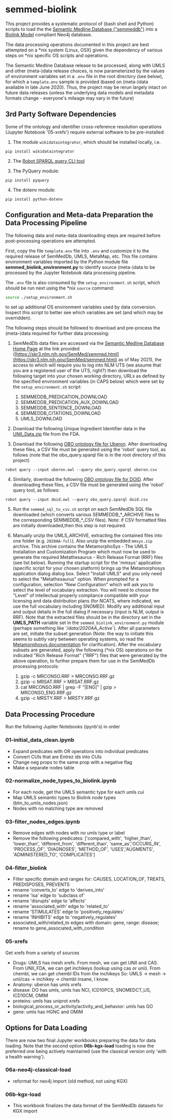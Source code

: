 # semmed-biolink

This project provides a systematic protocol of (bash shell and Python) scripts to load the the [Semantic Medline Database ("semmeddb")](https://ii.nlm.nih.gov/SemRep_SemMedDB_SKR/SemMedDB/SemMedDB_download.shtml) into a [Biolink Model](https://github.com/biolink/biolink-model) compliant Neo4j database.  

The data processing operations documented in this project are best attempted on a *nix system (Linux, OSX) given the dependency of various steps on *nix specific OS scripts and operations.

The Semantic Medline Database release to be processed, along with UMLS and other (meta-)data release choices, is now parameterized by the values of environment variables set in a `.env` file in the root directory (see below), for which a `template.env` sample is provided (based on (meta-)data available in late June 2020).  Thus, the project may be rerun largely intact on future data releases (unless the underlying data models and metadata formats change - everyone's mileage may vary in the future)

## 3rd Party Software Dependencies

Some of the ontology and identifier  cross-reference resolution operations (Jupyter Notebook '05-xrefs') require external software to be pre-installed:

1. The module `wikidataintegrator`, which should be installed locally, i.e.
  
```
pip install wikidataintegrator
```

2. The [Robot SPARQL query CLI tool](http://robot.obolibrary.org/)

3. The PyQuery module:

``` 
pip install pyquery
```

4. The dotenv module:

``` 
pip install python-dotenv
```

## Configuration and Meta-data Preparation the Data Processing Pipeline

The following data and meta-data downloading steps are required before post-processing operations are attempted.

First, copy the file `template.env` file into `.env` and customize it to the required release of SemMedDb, UMLS, MetaMap, etc.  This file contains environment variables imported by the Python module file **semmed_biolink_environment.py** to identify source (meta-)data to be processed by the Jupyter Notebook data processing pipeline.

The `.env` file is also consumed by the `setup_environment.sh` script, which should be run next using the *nix `source` command:

```bash
source ./setup_environment.sh
```

to set up additional OS environment variables used by data conversion. Inspect this script to better see which variables are set (and which may be overridden).

The following steps should be followed to download and pre-process the (meta-)data required for further data processing:

1. SemMedDb data files are accessed  via the  [Semantic Medline Database Home Page](https://skr3.nlm.nih.gov/SemMed/) at the link provided ([https://skr3.nlm.nih.gov/SemMed/semmed.html](https://skr3.nlm.nih.gov/SemMed/semmed.html) as  of May 2021), the access to which will  require you to log into NLM UTS (we assume that you are a registered user of the UTS, right?) then download the following target into your chosen working directory, URLs as defined by the specified environment variables (in CAPS below) which were set by the `setup_environment.sh` script:

    1. SEMMEDDB_PREDICATION_DOWNLOAD
    2. SEMMEDDB_PREDICATION_AUX_DOWNLOAD
    3. SEMMEDDB_SENTENCE_DOWNLOAD
    4. SEMMEDDB_CITATIONS_DOWNLOAD
    5. UMLS_DOWNLOAD

2. Download the following Unique Ingredient Identifier data in the  [UNII_Data.zip](https://fdasis.nlm.nih.gov/srs/download/srs/UNII_Data.zip) file from the FDA.

3. Download the following [OBO ontology file for Uberon](http://purl.obolibrary.org/obo/uberon.owl). After downloading these files, a CSV file must be generated using the 'robot' query tool, as follows (note that the obo_query.sparql file is in the root directory of this project)

```
robot query --input uberon.owl --query obo_query.sparql uberon.csv
```
    
4. Similarly, download the following [OBO ontology file for DOID](http://purl.obolibrary.org/obo/doid.owl). After downloading these files, a CSV file must be generated using the 'robot' query tool, as follows:

```
robot query --input doid.owl --query obo_query.sparql doid.csv
```
    
5. Run the `semmed_sql_to_csv.sh` script on each SemMedDb SQL file downloaded (which converts various SEMMEDDB\_\*\_ARCHIVE files to the corresponding SEMMEDDB\_\*\_CSV files).  Note: if CSV formatted files are initially downloaded,then this step is not required.

6. Manually unzip the UMLS_ARCHIVE, extracting the contained files into one folder (e.g. `2020AA-full`). Also unzip the embedded `mmsys.zip` archive. This archive contains the MetamorphoSys - The UMLS Installation and Customization Program which must now be used to generate the required Metathesaurus - Rich Release Format (RRF) files (see list below). Running the startup script for the 'mmsys' application (specific script for your chosen platform) brings up the Metamorphosys application dialog dialog box. Select "Install UMLS" and you only need to select the "Metathesaurus" option. When prompted for a configuration, selection "New Configuration" which will ask you to select the level of vocabulary extraction. You will need to  choose the "Level" of intellectual properly compliance compatible with your licensing and data distribution plans (for NCATS, where indicated, we use the full vocabulary including SNOMED). Modify any additional input and output details in the full dialog if necessary (input is NLM, output is RRF). Note that the extracted files should be in the directory set in the  **UMLS_PATH** variable set in the `semmed_biolink_environment.py` module (perhaps something like '_<project dir>/data/2020AA_Active_`).  After all parameters are set, initiate the subset generation (Note: the way to initiate this seems to subtly vary between operating systems, so read the [Metamorphosys documentation](https://www.nlm.nih.gov/research/umls/implementation_resources/metamorphosys/help.html) for clarification). After the vocabulary subsets are generated, apply the following (*nix OS) operations on the indicated "Rich Release Format" ("RRF") files that were generated by the above operation, to further prepare them for use in the SemMedDb processing protocols:

    1. gzip -c MRCONSO.RRF  > MRCONSO.RRF.gz
    2. gzip -c MRSAT.RRF > MRSAT.RRF.gz 
    3. cat MRCONSO.RRF | grep -F "|ENG|" | gzip > MRCONSO_ENG.RRF.gz
    4. gzip -c MRSTY.RRF > MRSTY.RRF.gz

## Data Processing Procedure

Run the following Jupiter Notebooks (ipynb's) in order

### 01-initial_data_clean.ipynb
- Expand predicates with OR operations into individual predicates
- Convert CUIs that are Entrez ids into CUIs
- Change neg props to the same prop with a negative flag
- Make a separate nodes table

### 02-normalize_node_types_to_biolink.ipynb
- For each node, get the UMLS semantic type for each umls cui
- Map UMLS semantic types to Biolink node types (blm_to_umls_nodes.json)
- Nodes with no matching type are removed

### 03-filter_nodes_edges.ipynb
- Remove edges with nodes with no umls type or label
- Remove the following predicates: ['compared_with', 'higher_than', 'lower_than', 'different_from', 'different_than', 
'same_as','OCCURS_IN', 'PROCESS_OF', 'DIAGNOSES', 'METHOD_OF', 'USES','AUGMENTS', 'ADMINISTERED_TO', 'COMPLICATES']

### 04-filter_biolink
 - Filter specific domain and ranges for: CAUSES, LOCATION_OF, TREATS, PREDISPOSES, PREVENTS
 - rename 'converts_to' edge to 'derives_into'
 - rename 'isa' edge to 'subclass of'
 - rename 'disrupts' edge to 'affects'
 - rename 'associated_with' edge to 'related_to'
 - rename 'STIMULATES' edge to 'positively_regulates'
 - rename 'INHIBITS' edge to 'negatively_regulates'
 - associated_with/related_to edges with domain: gene, range: disease; rename to gene_associated_with_condition

### 05-xrefs

Get xrefs from a variety of sources
- Drugs: 
UMLS has mesh xrefs. From mesh, we can get UNII and CAS. From UNII_FDA, we can get inchikeys 
(lookup using cas or unii). From chembl, we can get chembl IDs from the inchikeys
So: UMLS -> mesh -> unii/cas -> inchikey -> chembl
insane, I know.
- Anatomy: uberon has umls xrefs
- disease: DO has umls, umls has NCI, ICD10PCS, SNOMEDCT_US, ICD10CM, OMIM
- proteins: umls has uniprot xrefs
- biological_process_or_activity/activity_and_behavior: umls has GO
- gene: umls has HGNC and OMIM

## Options for Data Loading

There are now two final Jupyter workbooks preparing the data for data loading.  Note that the second option **06b-kgx-load** loading is now the preferred one being actively maintained (use the classical version only 'with a health warning').

### 06a-neo4j-classical-load
- reformat for neo4j import (old method, not using KGX)

### 06b-kgx-load
- This workbook finalizes the data format of the SemMedDb datasets for KGX import

